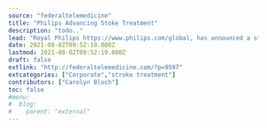 ```yaml
---
source: "federaltelemedicine"
title: "Philips Advancing Stoke Treatment"
description: "todo.."
lead: "Royal Philips https://www.philips.com/global, has announced a strategic partnership agreement with NICO.LAB, https://nico.lab.com, a MedTech stroke care company. Philips Image Guide Therapy System called Azurion will work with NICO.LABs cloud-based end-to-end AI based stroke triage and management solution, called StrokeViewer that aims to optimize stroke workflow. StrokeViewer is able to analyze CT scan data with AI, []"
date: 2021-08-02T09:52:19.000Z
lastmod: 2021-08-02T09:52:19.000Z
draft: false
extlink: "http://federaltelemedicine.com/?p=9597"
extcategories: ["Corporate","stroke treatment"]
contributors: ["Carolyn Bloch"]
toc: false
#menu:
#  blog:
#    parent: "external"
---
```

